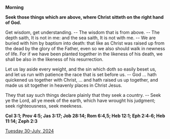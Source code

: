**Morning**

**Seek those things which are above, where Christ sitteth on the right hand of God.**
 
Get wisdom, get understanding. -- The wisdom that is from above. -- The depth saith, It is not in me: and the sea saith, It is not with me. -- We are buried with him by baptism into death: that like as Christ was raised up from the dead by the glory of the Father, even so we also should walk in newness of life. For if we have been planted together in the likeness of his death, we shall be also in the likeness of his resurrection.
 
Let us lay aside every weight, and the sin which doth so easily beset us, and let us run with patience the race that is set before us. -- God ... hath quickened us together with Christ, ... and hath raised us up together, and made us sit together in heavenly places in Christ Jesus.
 
They that say such things declare plainly that they seek a country. -- Seek ye the Lord, all ye meek of the earth, which have wrought his judgment; seek righteousness, seek meekness.  

**Col 3:1; Prov 4:5; Jas 3:17; Job 28:14; Rom 6:4,5; Heb 12:1; Eph 2:4‑6; Heb 11:14; Zeph 2:3**

[Tuesday 30-July, 2024](https://t.me/daily_light)
